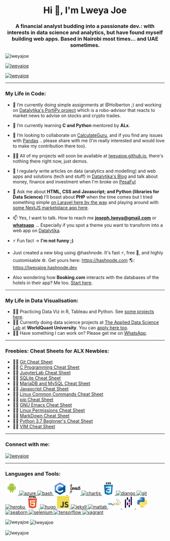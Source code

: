 <h1 align="center">Hi 👋, I'm Lweya Joe</h1>
<h3 align="center">A financial analyst budding into a passionate dev.: with interests in data science and analytics, but have found myself building web apps. Based in Nairobi most times... and UAE sometimes.</h3>

<p align="left"> <img src="https://komarev.com/ghpvc/?username=lweyajoe&label=Profile%20views&color=0e75b6&style=flat" alt="lweyajoe" /> </p>

<p align="left"> <a href="https://github.com/ryo-ma/github-profile-trophy"><img src="https://github-profile-trophy.vercel.app/?username=lweyajoe" alt="lweyajoe" /></a> </p>

<p align="left"> <a href="https://twitter.com/lweyajoe" target="blank"><img src="https://img.shields.io/twitter/follow/lweyajoe?logo=twitter&style=for-the-badge" alt="lweyajoe" /></a> </p>

*****************************************************************************************************************************************************************************

<h3 align="left">My Life in Code:</h3>

- 🔭 I’m currently doing simple assignments at @Holberton ;) and working on [Datalytika's PortiPy project](https://github.com/datalytika/PortiPy) which is a robo-advisor that reacts to market news to advise on stocks and crypto trades.

- 🌱 I’m currently learning **C and Python** mentored by **ALx**.

- 👯 I’m looking to collaborate on [CalculateGuru](https://github.com/datalytika/calculateguru), and if you find any issues with [Pandas](https://github.com/pandas-dev/pandas) .. please share with me (I'm really interested and would love to make my contribution there too).

- 👨‍💻 All of my projects will soon be available at [lweyajoe.github.io](https://lweyajoe.github.io), there's nothing there right now, just demos.

- 📝 I regularly write articles on data (analytics and modelling) and web apps and solutions (tech and stuff) in [Datalytika's Blog](https://datalytika.org/blog.html) and talk about money, finance and investment when I'm broke on [PesaFul](https://lweyajoe.github.io/pesaful)

- 💬 Ask me about **HTML, CSS and Javascript; and Python (libraries for Data Science)** I'll boast about **PHP** when the time comes but I tried something simple [on Laravel here by the way](https://easymacbook.com) and playing around with [some NextJS marketplace app here](https://nyumba.vercel.app). 

- 📫 Yes, I want to talk. How to reach me **joseph.lweya@gmail.com** or **[whatsapp](https://wa.me/+254717158091)** ... Especially if you spot a theme you want to transform into a web app on [Datalytika](https://datalytika.netlify.app).

- ⚡ Fun fact -> **I'm not funny ;)**

- Just created a new blog using @hashnode. It's fast ⚡️, free 🎉, and highly customisable ⚙️. Get yours here: https://hashnode.com 
🌎: https://lweyajoe.hashnode.dev 

- Also wondering how **Booking.com** interacts with the databases of the hotels in their app? Me too. [Start here](https://stackshare.io/booking-com/booking-com).

*****************************************************************************************************************************************************************************

<h3 align="left">My Life in Data Visualisation:</h3>

- 👨‍💻 Practicing Data Viz in R, Tableau and Python. See [some projects here](https://github.com/lweyajoe/data_visualisation-projects).
- 👨‍💻 Currently doing data science projects at [The Applied Data Science Lab](https://www.wqu.edu/programs/applied-ds-lab/) at **WorldQuant University**. You can [apply here too](https://www.wqu.edu/programs/applied-ds-lab/).
- 👨‍💻 Have something I can work on? Please get me on [WhatsApp](https://wa.me/+254717158091).

*****************************************************************************************************************************************************************************

<h3 align="left">Freebies: Cheat Sheets for ALX Newbies:</h3>

- 👨‍💻 [Git Cheat Sheet](https://opensource.com/sites/default/files/2022-04/OSDC_cheatsheet-git-2022.4.7.pdf)
- 👨‍💻 [C Programming Cheat Sheet](https://opensource.com/sites/default/files/gated-content/cheat_sheet_c.pdf)
- 👨‍💻 [JupyterLab Cheat Sheet](https://opensource.com/sites/default/files/gated-content/osdc_cheatsheet-jupyterlab_1.pdf)
- 👨‍💻 [SQLite Cheat Sheet](https://opensource.com/sites/default/files/gated-content/cheat_sheet_sqlite_0.pdf)
- 👨‍💻 [MariaDB and MySQL Cheat Sheet](https://opensource.com/sites/default/files/gated-content/osdc_cheatsheet-mariadb.pdf)
- 👨‍💻 [Javascript Cheat Sheet](https://opensource.com/sites/default/files/gated-content/cheat_sheet_javascript-2021.7.19.pdf)
- 👨‍💻 [Linux Common Commands Cheat Sheet](https://opensource.com/sites/default/files/gated-content/cheat_sheet_linux_common_commands.pdf)
- 👨‍💻 [pip Cheat Sheet](https://opensource.com/sites/default/files/gated-content/cheat_sheet_pip.pdf)
- 👨‍💻 [GNU Emacs Cheat Sheet](https://opensource.com/sites/default/files/gated-content/cheat_sheet_emacs.pdf)
- 👨‍💻 [Linux Permissions Cheat Sheet](https://opensource.com/sites/default/files/gated-content/cheat_sheet_linux_permissions_0.pdf)
- 👨‍💻 [MarkDown Cheat Sheet](https://opensource.com/sites/default/files/gated-content/markdown_cheat_sheet_opensource.com_.pdf)
- 👨‍💻 [Python 3.7 Beginner's Cheat Sheet](https://opensource.com/sites/default/files/gated-content/cheat_sheet_python37_v2.pdf)
- 👨‍💻 [VIM Cheat Sheet](https://opensource.com/sites/default/files/gated-content/cheat_sheet_vim_final_v2_0.pdf)

*****************************************************************************************************************************************************************************

<h3 align="left">Connect with me:</h3>
<p align="left">
<a href="https://twitter.com/lweyajoe" target="blank"><img align="center" src="https://raw.githubusercontent.com/rahuldkjain/github-profile-readme-generator/master/src/images/icons/Social/twitter.svg" alt="lweyajoe" height="30" width="40" /></a>
</p>

*****************************************************************************************************************************************************************************

<h3 align="left">Languages and Tools:</h3>
<p align="left"> <a href="https://developer.android.com" target="_blank" rel="noreferrer"> <img src="https://raw.githubusercontent.com/devicons/devicon/master/icons/android/android-original-wordmark.svg" alt="android" width="40" height="40"/> </a> <a href="https://azure.microsoft.com/en-in/" target="_blank" rel="noreferrer"> <img src="https://www.vectorlogo.zone/logos/microsoft_azure/microsoft_azure-icon.svg" alt="azure" width="40" height="40"/> </a> <a href="https://www.gnu.org/software/bash/" target="_blank" rel="noreferrer"> <img src="https://www.vectorlogo.zone/logos/gnu_bash/gnu_bash-icon.svg" alt="bash" width="40" height="40"/> </a> <a href="https://www.cprogramming.com/" target="_blank" rel="noreferrer"> <img src="https://raw.githubusercontent.com/devicons/devicon/master/icons/c/c-original.svg" alt="c" width="40" height="40"/> </a> <a href="https://canvasjs.com" target="_blank" rel="noreferrer"> <img src="https://raw.githubusercontent.com/Hardik0307/Hardik0307/master/assets/canvasjs-charts.svg" alt="canvasjs" width="40" height="40"/> </a> <a href="https://www.chartjs.org" target="_blank" rel="noreferrer"> <img src="https://www.chartjs.org/media/logo-title.svg" alt="chartjs" width="40" height="40"/> </a> <a href="https://www.w3schools.com/css/" target="_blank" rel="noreferrer"> <img src="https://raw.githubusercontent.com/devicons/devicon/master/icons/css3/css3-original-wordmark.svg" alt="css3" width="40" height="40"/> </a> <a href="https://www.djangoproject.com/" target="_blank" rel="noreferrer"> <img src="https://cdn.worldvectorlogo.com/logos/django.svg" alt="django" width="40" height="40"/> </a> <a href="https://git-scm.com/" target="_blank" rel="noreferrer"> <img src="https://www.vectorlogo.zone/logos/git-scm/git-scm-icon.svg" alt="git" width="40" height="40"/> </a> <a href="https://heroku.com" target="_blank" rel="noreferrer"> <img src="https://www.vectorlogo.zone/logos/heroku/heroku-icon.svg" alt="heroku" width="40" height="40"/> </a> <a href="https://www.w3.org/html/" target="_blank" rel="noreferrer"> <img src="https://raw.githubusercontent.com/devicons/devicon/master/icons/html5/html5-original-wordmark.svg" alt="html5" width="40" height="40"/> </a> <a href="https://gohugo.io/" target="_blank" rel="noreferrer"> <img src="https://api.iconify.design/logos-hugo.svg" alt="hugo" width="40" height="40"/> </a> <a href="https://developer.mozilla.org/en-US/docs/Web/JavaScript" target="_blank" rel="noreferrer"> <img src="https://raw.githubusercontent.com/devicons/devicon/master/icons/javascript/javascript-original.svg" alt="javascript" width="40" height="40"/> </a> <a href="https://jekyllrb.com/" target="_blank" rel="noreferrer"> <img src="https://www.vectorlogo.zone/logos/jekyllrb/jekyllrb-icon.svg" alt="jekyll" width="40" height="40"/> </a> <a href="https://www.mathworks.com/" target="_blank" rel="noreferrer"> <img src="https://upload.wikimedia.org/wikipedia/commons/2/21/Matlab_Logo.png" alt="matlab" width="40" height="40"/> </a> <a href="https://www.mysql.com/" target="_blank" rel="noreferrer"> <img src="https://raw.githubusercontent.com/devicons/devicon/master/icons/mysql/mysql-original-wordmark.svg" alt="mysql" width="40" height="40"/> </a> <a href="https://pandas.pydata.org/" target="_blank" rel="noreferrer"> <img src="https://raw.githubusercontent.com/devicons/devicon/2ae2a900d2f041da66e950e4d48052658d850630/icons/pandas/pandas-original.svg" alt="pandas" width="40" height="40"/> </a> <a href="https://www.python.org" target="_blank" rel="noreferrer"> <img src="https://raw.githubusercontent.com/devicons/devicon/master/icons/python/python-original.svg" alt="python" width="40" height="40"/> </a> <a href="https://seaborn.pydata.org/" target="_blank" rel="noreferrer"> <img src="https://seaborn.pydata.org/_images/logo-mark-lightbg.svg" alt="seaborn" width="40" height="40"/> </a> <a href="https://www.selenium.dev" target="_blank" rel="noreferrer"> <img src="https://raw.githubusercontent.com/detain/svg-logos/780f25886640cef088af994181646db2f6b1a3f8/svg/selenium-logo.svg" alt="selenium" width="40" height="40"/> </a> <a href="https://www.tensorflow.org" target="_blank" rel="noreferrer"> <img src="https://www.vectorlogo.zone/logos/tensorflow/tensorflow-icon.svg" alt="tensorflow" width="40" height="40"/> </a> <a href="https://www.vagrantup.com/" target="_blank" rel="noreferrer"> <img src="https://www.vectorlogo.zone/logos/vagrantup/vagrantup-icon.svg" alt="vagrant" width="40" height="40"/> </a> </p>

<p><img align="left" src="https://github-readme-stats.vercel.app/api/top-langs?username=lweyajoe&show_icons=true&locale=en&layout=compact" alt="lweyajoe" /></p>

<p>&nbsp;<img align="center" src="https://github-readme-stats.vercel.app/api?username=lweyajoe&show_icons=true&locale=en" alt="lweyajoe" /></p>

<p><img align="center" src="https://github-readme-streak-stats.herokuapp.com/?user=lweyajoe&" alt="lweyajoe" /></p>

